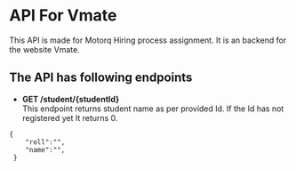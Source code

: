 # API For Vmate

This API is made for Motorq Hiring process assignment. It is an backend for the website Vmate.

## The API has following endpoints

- **GET /student/{studentId}**   
This endpoint returns student name as per provided Id. If the Id has not registered yet It returns 0.  
<pre><code>{  
    "roll":"",  
    "name":"",   
 }</code></pre>